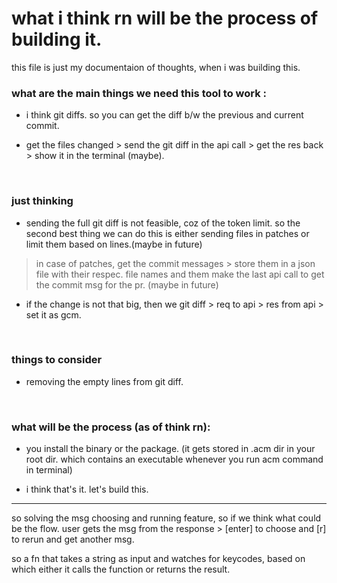 # what i think rn will be the process of building it.

this file is just my documentaion of thoughts, when i was building this.

### what are the main things we need this tool to work :

- i think git diffs. so you can get the diff b/w the previous and current commit.

- get the files changed > send the git diff in the api call > get the res back > show it in the terminal (maybe).

<br/>

### just thinking

- sending the full git diff is not feasible, coz of the token limit. so the second best thing we can do this is either sending files in patches or limit them based on lines.(maybe in future)

> in case of patches, get the commit messages > store them in a json file with their respec. file names and them make the last api call to get the commit msg for the pr. (maybe in future)

- if the change is not that big, then we git diff > req to api > res from api > set it as gcm.

<br/>

### things to consider

- removing the empty lines from git diff.

<br/>

### what will be the process (as of think rn):

- you install the binary or the package. (it gets stored in .acm dir in your root dir. which contains an executable whenever you run acm command in terminal)

- i think that's it. let's build this.

---

so solving the msg choosing and running feature, so if we think what could be the flow.
user gets the msg from the response > [enter] to choose and [r] to rerun and get another msg.

so a fn that takes a string as input and watches for keycodes, based on which either it calls the function or returns the result.
